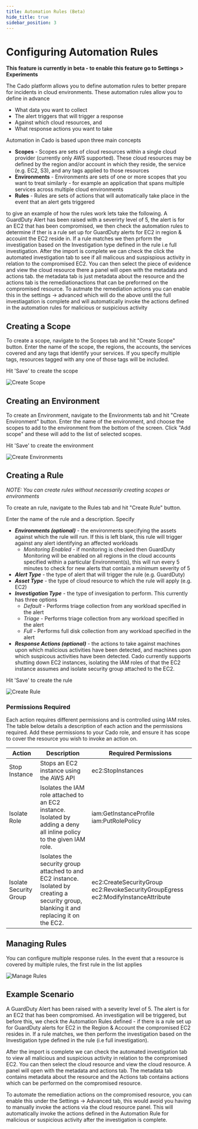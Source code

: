 ```yaml
---
title: Automation Rules (Beta)
hide_title: true
sidebar_position: 3
---
```


# Configuring Automation Rules

**This feature is currently in beta - to enable this feature go to Settings > Experiments**

The Cado platform allows you to define automation rules to better prepare for incidents in cloud environments. These automation rules allow you to define in advance
* What data you want to collect
* The alert triggers that will trigger a response
* Against which cloud resources, and
* What response actions you want to take

Automation in Cado is based upon three main concepts
* **Scopes** - Scopes are sets of cloud resources within a single cloud provider (currently only AWS supported). These cloud resources may be defined by the region and/or account in which they reside, the service (e.g. EC2, S3), and any tags applied to those resources
* **Environments** - Environments are sets of one or more scopes that you want to treat similarly - for example an application that spans multiple services across multiple cloud environments
* **Rules** - Rules are sets of actions that will automatically take place in the event that an alert gets triggered

to give an example of how the rules work lets take the following. A GuardDuty Alert has been raised with a severirty level of 5, the alert is for an EC2 that has been compromised, we then check the automation rules to determine if ther is a rule set up for GuardDuty alerts for EC2  in region & accouint the EC2 reside in. If a rule matches we then prform the investigation based on the Investigation type defined in the rule i.e full investigation. After the import is complete we can check the click the automated investigation tab to see if all malicous and suspispious activity in relation to the compromised EC2. You can then select the piece of evidence and view the cloud resource there a panel will open with the metadata and actions tab. the metadata tab is just metadata about the resource and the actions tab is the remediationactions that can be preformed on the compromised resource. To autmate the remediation actions you can enable this in the settings -> advanced which will do the above until the full investiagation is complete and will automatically invoke the actions defined in the automation rules for malicious or suspicious activity 

## Creating a Scope

To create a scope, navigate to the Scopes tab and hit "Create Scope" button. Enter the name of the scope, the regions, the accounts, the services covered and any tags that identify your services. If you specify multiple tags, resources tagged with any one of those tags will be included.

Hit 'Save' to create the scope

![Create Scope](/img/scopes.png)

## Creating an Environment

To create an Environment, navigate to the Environments tab and hit "Create Environment" button. Enter the name of the environment, and choose the scopes to add to the environment from the bottom of the screen. Click "Add scope" and these will add to the list of selected scopes.

Hit 'Save' to create the environment

![Create Environments](/img/environments.png)

## Creating a Rule

*NOTE: You can create rules without necessarily creating scopes or environments*

To create an rule, navigate to the Rules tab and hit "Create Rule" button.

Enter the name of the rule and a description. Specify

* ***Environments (optional)*** - the environments specifying the assets against which the rule will run. If this is left blank, this rule will trigger against any alert identifying an affected workloads
    * *Monitoring Enabled* - if monitoring is checked then GuardDuty Monitoring will be enabled on all regions in the cloud accounts specified within a particular Environment(s), this will run every 5 minutes to check for new alerts that contain a minimum severity of 5
* ***Alert Type***  - the type of alert that will trigger the rule (e.g. GuardDuty)
* ***Asset Type*** - the type of cloud resource to which the rule will apply (e.g. EC2)
* ***Investigation Type*** - the type of invesigation to perform. This currently has three options
    * *Default* - Performs triage collection from any workload specified in the alert
    * *Triage* - Performs triage collection from any workload specified in the alert
    * *Full* - Performs full disk collection from any workload specified in the alert
* ***Response Actions (optional)*** - the actions to take against machines upon which malicious activities have been detected, and machines upon which suspicous activities have been detected. Cado currently supports shutting down EC2 instances, isolating the IAM roles of that the EC2 instance assumes and isolate security group attached to the EC2.

Hit 'Save' to create the rule

![Create Rule](/img/rules.png)

### Permissions Required
Each action requires different permissions and is controlled using IAM roles. The table below details a description of each action and the permissions required. Add these permissions to your Cado role, and ensure it has scope to cover the resource you wish to invoke an action on.

| Action | Description | Required Permissions
| -------- | ----------- | ----------|
| Stop Instance | Stops an EC2 instance using the AWS API | ec2:StopInstances |
| Isolate Role | Isolates the IAM role attached to an EC2 instance. Isolated by adding a deny all inline policy to the given IAM role. | iam:GetInstanceProfile iam:PutRolePolicy |
| Isolate Security Group |  Isolates the security group attached to and EC2 instance. Isolated by creating a security group, blanking it and replacing it on the EC2. | ec2:CreateSecurityGroup ec2:RevokeSecurityGroupEgress ec2:ModifyInstanceAttribute |

## Managing Rules ##

You can configure multiple response rules. In the event that a resource is covered by multiple rules, the first rule in the list applies

![Manage Rules](/img/rules-list.png)

## Example Scenario ##

A GuardDuty Alert has been raised with a severity level of 5. The alert is for an EC2 that has been compromised. An investigation will be triggered, but before this, we check the Automation Rules defined - if there is a rule set up for GuardDuty alerts for EC2  in the Region & Account the compromised EC2 resides in.
If a rule matches, we then perform the investigation based on the Investigation type defined in the rule (i.e full investigation).

After the import is complete we can check the automated investigation tab to view all malicious and suspicious activity in relation to the compromised EC2.
You can then select the cloud resource and view the cloud resource. A panel will open with the metadata and actions tab. The metadata tab contains metadata about the resource and the Actions tab contains actions which can be performed on the compromised resource.

To automate the remediation actions on the compromised resource, you can enable this under the Settings -> Advanced tab, this would avoid you having to manually invoke the actions via the cloud resource panel. This will automatically invoke the actions defined in the Automation Rule for malicious or suspicious activity after the investigation is complete.